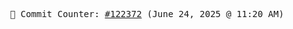 <p align="center">
    <samp>
        📮 Commit Counter: <a href="https://github.com/Javascript-void0/Javascript-void0/commits/main">#122372</a> (June 24, 2025 @ 11:20 AM)
    </samp>
</p>